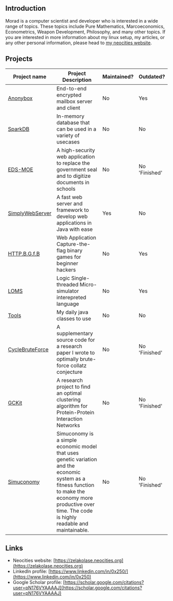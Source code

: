 ## Introduction
Morad is a computer scientist and developer who is interested in a wide range of topics. These topics include Pure Mathematics, Marcoeconomics, Econometrics, Weapon Development, Philosophy, and many other topics. If you are interested in more information about my linux setup, my articles, or any other personal information, please head to [my neocities website](https://zelakolase.neocities.org).

## Projects
| Project name | Project Description | Maintained? | Outdated? |
| --- | --- | --- | --- |
| [Anonybox](https://github.com/Zelakolase/Anonybox) | End-to-end encrypted mailbox server and client | No | Yes |
| [SparkDB](https://github.com/NaDeSys/SparkDB) | In-memory database that can be used in a variety of usecases | No | No |
| [EDS-MOE](https://github.com/Zelakolase/EDS-MOE) | A high-security web application to replace the government seal and to digitize documents in schools | No | No 'Finished' |
| [SimplyWebServer](https://github.com/Zelakolase/SimplyWebServer) | A fast web server and framework to develop web applications in Java with ease | Yes | No |
| [HTTP.B.G.f.B](https://github.com/Zelakolase/HTTP.B.G.f.B) | Web Application Capture-the-flag binary games for beginner hackers | No | Yes |
| [LOMS](https://github.com/Zelakolase/LOMS) | Logic Single-threaded Micro-simulator interepreted language | No | Yes |
| [Tools](https://github.com/Zelakolase/Tools) | My daily java classes to use | No | No |
| [CycleBruteForce](https://github.com/Zelakolase/CycleBruteForce) | A supplementary source code for a research paper I wrote to optimally brute-force collatz conjecture | No | No 'Finished' |
| [GCKit](https://github.com/Zelakolase/GCKit) | A research project to find an optimal clustering algorithm for Protein-Protein Interaction Networks | No | No 'Finished' |
| [Simuconomy](https://github.com/Zelakolase/Simuconomy) | Simuconomy is a simple economic model that uses genetic variation and the economic system as a fitness function to make the economy more productive over time. The code is highly readable and maintainable. | No | No 'Finished' |

## Links
- Neocities website: [https://zelakolase.neocities.org](https://zelakolase.neocities.org)
- LinkedIn profile: [https://www.linkedin.com/in/0x250/](https://www.linkedin.com/in/0x250)
- Google Scholar profile: [https://scholar.google.com/citations?user=pN176VYAAAAJ](https://scholar.google.com/citations?user=pN176VYAAAAJ)
